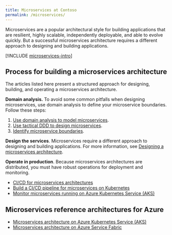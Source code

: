 ```yaml
---
title: Microservices at Contoso
permalink: /microservices/
---
```


Microservices are a popular architectural style for building applications that are resilient, highly scalable, independently deployable, and able to evolve quickly. But a successful microservices architecture requires a different approach to designing and building applications.

[!INCLUDE [microservices-intro](../includes/microservices-intro.md)]

## Process for building a microservices architecture

The articles listed here present a structured approach for designing, building, and operating a microservices architecture.

**Domain analysis.** To avoid some common pitfalls when designing microservices, use domain analysis to define your microservice boundaries. Follow these steps:

1. [Use domain analysis to model microservices](./model/domain-analysis.md).
1. [Use tactical DDD to design microservices](./model/tactical-ddd/).
1. [Identify microservice boundaries](./model/microservice-boundaries/).

**Design the services**. Microservices require a different approach to designing and building applications. For more information, see [Designing a microservices architecture](./design/index/).

**Operate in production**. Because microservices architectures are distributed, you must have robust operations for deployment and monitoring.

- [CI/CD for microservices architectures](./ci-cd/)
- [Build a CI/CD pipeline for microservices on Kubernetes](./ci-cd-kubernetes/)
- [Monitor microservices running on Azure Kubernetes Service (AKS)](./logging-monitoring/)

## Microservices reference architectures for Azure

- [Microservices architecture on Azure Kubernetes Service (AKS)](../reference-architectures/containers/aks-microservices/aks-microservices/)
- [Microservices architecture on Azure Service Fabric](../reference-architectures/microservices/service-fabric/)
